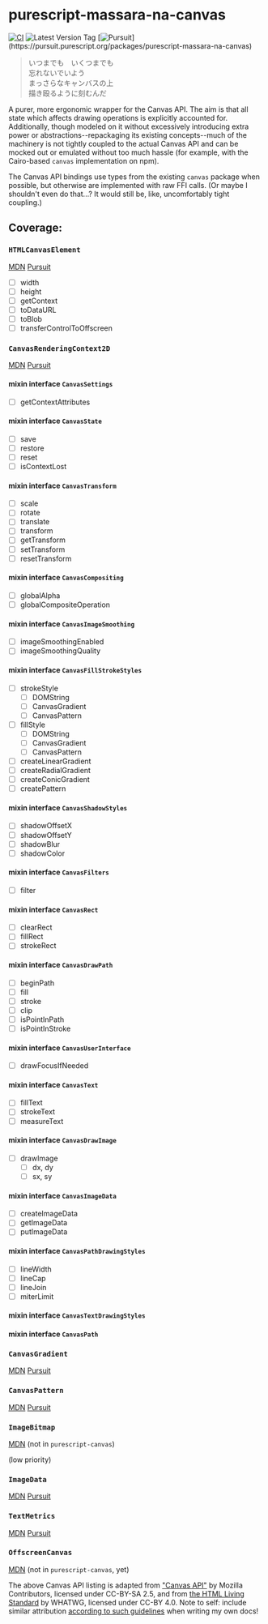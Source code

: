 # purescript-massara-na-canvas

[![CI](https://github.com/UnrelatedString/purescript-massara-na-canvas/actions/workflows/ci.yml/badge.svg?branch=main)](https://github.com/UnrelatedString/purescript-massara-na-canvas/actions/workflows/ci.yml)
![Latest Version Tag](https://img.shields.io/github/v/tag/UnrelatedString/purescript-massara-na-canvas)
[![Pursuit](https://pursuit.purescript.org/packages/purescript-massara-na-canvas/badge?)](https://pursuit.purescript.org/packages/purescript-massara-na-canvas)

> いつまでも　いくつまでも  
> 忘れないでいよう  
> まっさらなキャンバスの上  
> 描き殴るように刻むんだ

A purer, more ergonomic wrapper for the Canvas API. The aim is that all state which affects drawing operations is explicitly accounted for. Additionally, though modeled on it without excessively introducing extra power or abstractions--repackaging its existing concepts--much of the machinery is not tightly coupled to the actual Canvas API and can be mocked out or emulated without too much hassle (for example, with the Cairo-based `canvas` implementation on npm).

The Canvas API bindings use types from the existing `canvas` package when possible, but otherwise are implemented with raw FFI calls. (Or maybe I shouldn't even do that...? It would still be, like, uncomfortably tight coupling.)

## Coverage:

### `HTMLCanvasElement`

[MDN](https://developer.mozilla.org/en-US/docs/Web/API/HTMLCanvasElement#specifications) [Pursuit](https://pursuit.purescript.org/packages/purescript-canvas/6.0.0/docs/Graphics.Canvas#t:CanvasElement)

- [ ] width
- [ ] height
- [ ] getContext
- [ ] toDataURL
- [ ] toBlob
- [ ] transferControlToOffscreen

### `CanvasRenderingContext2D`

[MDN](https://developer.mozilla.org/en-US/docs/Web/API/CanvasRenderingContext2D#specifications) [Pursuit](https://pursuit.purescript.org/packages/purescript-canvas/6.0.0/docs/Graphics.Canvas#t:Context2D)

#### mixin interface `CanvasSettings`

- [ ] getContextAttributes

#### mixin interface `CanvasState`

- [ ] save
- [ ] restore
- [ ] reset
- [ ] isContextLost

#### mixin interface `CanvasTransform`

- [ ] scale
- [ ] rotate
- [ ] translate
- [ ] transform
- [ ] getTransform
- [ ] setTransform
- [ ] resetTransform

#### mixin interface `CanvasCompositing`

- [ ] globalAlpha
- [ ] globalCompositeOperation

#### mixin interface `CanvasImageSmoothing`

- [ ] imageSmoothingEnabled
- [ ] imageSmoothingQuality

#### mixin interface `CanvasFillStrokeStyles`

- [ ] strokeStyle
  - [ ] DOMString
  - [ ] CanvasGradient
  - [ ] CanvasPattern
- [ ] fillStyle
  - [ ] DOMString
  - [ ] CanvasGradient
  - [ ] CanvasPattern
- [ ] createLinearGradient
- [ ] createRadialGradient
- [ ] createConicGradient
- [ ] createPattern

#### mixin interface `CanvasShadowStyles`

- [ ] shadowOffsetX
- [ ] shadowOffsetY
- [ ] shadowBlur
- [ ] shadowColor

#### mixin interface `CanvasFilters`

- [ ] filter

#### mixin interface `CanvasRect`

- [ ] clearRect
- [ ] fillRect
- [ ] strokeRect

#### mixin interface `CanvasDrawPath`

- [ ] beginPath
- [ ] fill
- [ ] stroke
- [ ] clip
- [ ] isPointInPath
- [ ] isPointInStroke

#### mixin interface `CanvasUserInterface`

- [ ] drawFocusIfNeeded

#### mixin interface `CanvasText`

- [ ] fillText
- [ ] strokeText
- [ ] measureText

#### mixin interface `CanvasDrawImage`

- [ ] drawImage
  - [ ] dx, dy
  - [ ] sx, sy

#### mixin interface `CanvasImageData`

- [ ] createImageData
- [ ] getImageData
- [ ] putImageData

#### mixin interface `CanvasPathDrawingStyles`

- [ ] lineWidth
- [ ] lineCap
- [ ] lineJoin
- [ ] miterLimit

#### mixin interface `CanvasTextDrawingStyles`
#### mixin interface `CanvasPath`

### `CanvasGradient`

[MDN](https://developer.mozilla.org/en-US/docs/Web/API/CanvasGradient#specifications) [Pursuit](https://pursuit.purescript.org/packages/purescript-canvas/6.0.0/docs/Graphics.Canvas#t:CanvasGradient)


### `CanvasPattern`

[MDN](https://developer.mozilla.org/en-US/docs/Web/API/CanvasPattern#specifications) [Pursuit](https://pursuit.purescript.org/packages/purescript-canvas/6.0.0/docs/Graphics.Canvas#t:CanvasPattern)


### `ImageBitmap`

[MDN](https://developer.mozilla.org/en-US/docs/Web/API/ImageBitmap#specifications) (not in `purescript-canvas`)

(low priority)


### `ImageData`

[MDN](https://developer.mozilla.org/en-US/docs/Web/API/ImageData#specifications) [Pursuit](https://pursuit.purescript.org/packages/purescript-canvas/6.0.0/docs/Graphics.Canvas#t:ImageData)


### `TextMetrics`

[MDN](https://developer.mozilla.org/en-US/docs/Web/API/TextMetrics#specifications) [Pursuit](https://pursuit.purescript.org/packages/purescript-canvas/6.0.0/docs/Graphics.Canvas#t:TextMetrics)


### `OffscreenCanvas`

[MDN](https://developer.mozilla.org/en-US/docs/Web/API/OffscreenCanvas#specifications) (not in `purescript-canvas`, yet)





The above Canvas API listing is adapted from ["Canvas API"](https://developer.mozilla.org/en-US/docs/Web/API/Canvas_API) by Mozilla Contributors, licensed under CC-BY-SA 2.5, and from [the HTML Living Standard](https://html.spec.whatwg.org/multipage/canvas.html) by WHATWG, licensed under CC-BY 4.0. Note to self: include similar attribution [according to such guidelines](https://developer.mozilla.org/en-US/docs/MDN/Writing_guidelines/Attrib_copyright_license) when writing my own docs!

